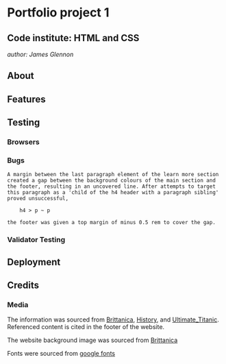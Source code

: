 
# Portfolio project 1

## Code institute: HTML and CSS

*author: James Glennon*

## About

## Features

## Testing

### Browsers

### Bugs

    A margin between the last paragraph element of the learn more section created a gap between the background colours of the main section and the footer, resulting in an uncovered line. After attempts to target this paragraph as a 'child of the h4 header with a paragraph sibling' proved unsuccessful,

        h4 > p ~ p

    the footer was given a top margin of minus 0.5 rem to cover the gap.

### Validator Testing

## Deployment

## Credits

### Media
The information was sourced from [Brittanica](https://www.britannica.com/), [History](https://www.history.co.uk/), and [Ultimate_Titanic](https://ultimatetitanic.com/).  
Referenced content is cited in the footer of the website.

The website background image was sourced from [Brittanica](https://www.britannica.com/topic/Titanic#/media/1/597128/163712)

Fonts were sourced from [google fonts](https://fonts.google.com/)